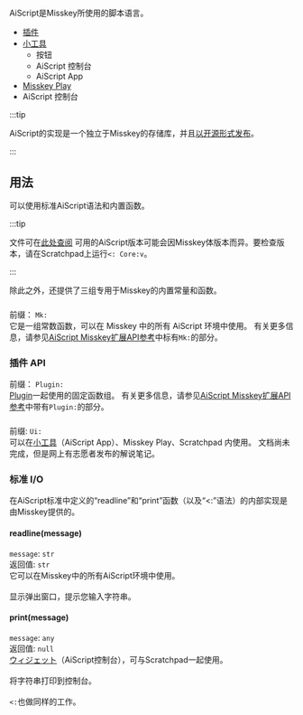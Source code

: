 #

AiScript是Misskey所使用的脚本语言。

- [插件](./plugin/create-plugin/)
- [小工具](/docs/for-users/features/widgets/)
  - 按钮
  - AiScript 控制台
  - AiScript App
- [Misskey Play](./plugin/create-play/)
- AiScript 控制台

:::tip

AiScript的实现是一个独立于Misskey的存储库，并且[以开源形式发布](https://github.com/aiscript-dev/aiscript)。

:::

## 用法

可以使用标准AiScript语法和内置函数。

:::tip

文件可在[此处查阅](https://aiscript-dev.github.io/)
可用的AiScript版本可能会因Misskey体版本而异。要检查版本，请在Scratchpad上运行`<: Core:v`。

:::

除此之外，还提供了三组专用于Misskey的内置常量和函数。

###

前缀： `Mk:`  
它是一组常数函数，可以在 Misskey 中的所有 AiScript 环境中使用。
有关更多信息，请参见[AiScript Misskey扩展API参考](./plugin/plugin-api-reference/)中标有`Mk:`的部分。

### 插件 API

前缀： `Plugin:`  
[Plugin](./plugin/)一起使用的固定函数组。
有关更多信息，请参见[AiScript Misskey扩展API参考](./plugin/plugin-api-reference/)中带有`Plugin:`的部分。

###

前缀: `Ui:`\
可以在[小工具](/docs/for-users/features/widgets/)（AiScript App）、Misskey Play、Scratchpad 内使用。
文档尚未完成，但是网上有志愿者发布的解说笔记。

### 标准 I/O

在AiScript标准中定义的“readline”和“print”函数（以及“<:”语法）的内部实现是由Misskey提供的。

#### readline(message)

`message`: `str`\
返回值: `str`\
它可以在Misskey中的所有AiScript环境中使用。  
\
显示弹出窗口，提示您输入字符串。

#### print(message)

`message`: `any`\
返回值: `null`\
[ウィジェット](/docs/for-users/features/widgets/)（AiScript控制台），可与Scratchpad一起使用。  
\
将字符串打印到控制台。  
\
`<:`也做同样的工作。
